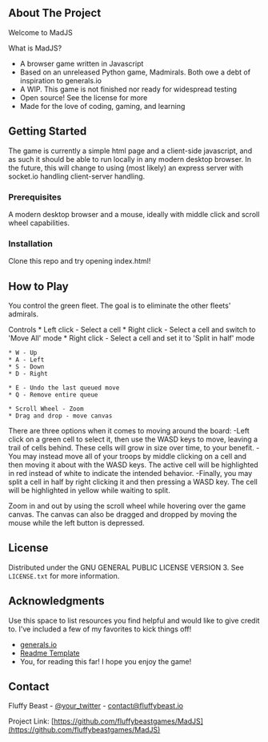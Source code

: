 
<!-- ABOUT THE PROJECT -->
## About The Project

Welcome to MadJS

What is MadJS?
* A browser game written in Javascript 
* Based on an unreleased Python game, Madmirals. Both owe a debt of inspiration to generals.io
* A WIP. This game is not finished nor ready for widespread testing
* Open source! See the license for more
* Made for the love of coding, gaming, and learning

<!-- GETTING STARTED -->
## Getting Started

The game is currently a simple html page and a client-side javascript, and as such it should be able to run locally in any modern desktop browser. In the future, this will change to using (most likely) an express server with socket.io handling client-server handling.

### Prerequisites
A modern desktop browser and a mouse, ideally with middle click and scroll wheel capabilities.

### Installation
Clone this repo and try opening index.html!

<!-- How to Play -->
## How to Play

You control the green fleet. The goal is to eliminate the other fleets' admirals.

Controls
	* Left click - Select a cell
	* Right click - Select a cell and switch to 'Move All' mode
	* Right click - Select a cell and set it to 'Split in half' mode

	* W - Up
	* A - Left
	* S - Down
	* D - Right

	* E - Undo the last queued move
	* Q - Remove entire queue

	* Scroll Wheel - Zoom
	* Drag and drop - move canvas


There are three options when it comes to moving around the board:
-Left click on a green cell to select it, then use the WASD keys to move, leaving a trail of cells behind. These cells will grow in size over time, to your benefit.
-You may instead move all of your troops by middle clicking on a cell and then moving it about with the WASD keys. The active cell will be highlighted in red instead of white to indicate the intended behavior.
-Finally, you may split a cell in half by right clicking it and then pressing a WASD key. The cell will be highlighted in yellow while waiting to split.

Zoom in and out by using the scroll wheel while hovering over the game canvas. The canvas can also be dragged and dropped by moving the mouse while the left button is depressed.


<!-- LICENSE -->
## License

Distributed under the GNU GENERAL PUBLIC LICENSE VERSION 3. See `LICENSE.txt` for more information.



<!-- ACKNOWLEDGMENTS -->
## Acknowledgments

Use this space to list resources you find helpful and would like to give credit to. I've included a few of my favorites to kick things off!

* [generals.io](https://generals.io)
* [Readme Template](https://github.com/othneildrew/Best-README-Template)
* You, for reading this far! I hope you enjoy the game!


<!-- CONTACT -->
## Contact

Fluffy Beast - [@your_twitter](https://fluffbeast.io/mad) - contact@fluffybeast.io

Project Link: [https://github.com/fluffybeastgames/MadJS](https://github.com/fluffybeastgames/MadJS)


<!-- MARKDOWN LINKS & IMAGES -->

[product-screenshot]: images/mad.png
